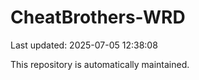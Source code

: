 # CheatBrothers-WRD

Last updated: 2025-07-05 12:38:08

This repository is automatically maintained.
